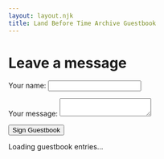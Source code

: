 ```yaml
---
layout: layout.njk
title: Land Before Time Archive Guestbook
---
```


# Leave a message

<form name="guestbook" method="POST" data-netlify="true" netlify-honeypot="bot-field">
  <input type="hidden" name="form-name" value="guestbook">
  
  <p hidden>
    <label>Don’t fill this out if you’re human: <input name="bot-field" /></label>
  </p>

  <p>
    <label>Your name: <input type="text" name="name" required /></label>
  </p>
  <p>
    <label>Your message: <textarea name="message" required></textarea></label>
  </p>
  
  <div data-netlify-recaptcha="true"></div>

  <p><button type="submit">Sign Guestbook</button></p>
</form>

<div id="guestbook-entries">
  <p>Loading guestbook entries...</p>
</div>

<script>
  fetch("/.netlify/functions/getGuestbook")
    .then(res => res.json())
    .then(data => {
      const container = document.getElementById("guestbook-entries");
      if (!data.length) {
        container.innerHTML = "<p>No entries yet.</p>";
        return;
      }

      container.innerHTML = "<ul>" + data.map(entry => `
        <li>
          <strong>${entry.name}</strong> (${entry.date}):<br/>
          ${entry.message.replace(/\n/g, "<br/>")}
        </li>
      `).join('') + "</ul>";
    })
    .catch(err => {
      document.getElementById("guestbook-entries").innerHTML = `<p>No guestbook entries to show at this time.</p>`;
      console.error(err);
    });
</script>

